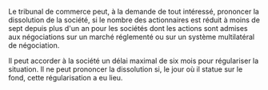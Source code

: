 Le tribunal de commerce peut, à la demande de tout intéressé, prononcer la dissolution de la société, si le nombre des actionnaires est réduit à moins de sept depuis plus d'un an pour les sociétés dont les actions sont admises aux négociations sur un marché réglementé ou sur un système multilatéral de négociation.


  

 Il peut accorder à la société un délai maximal de six mois pour régulariser la situation. Il ne peut prononcer la dissolution si, le jour où il statue sur le fond, cette régularisation a eu lieu.

